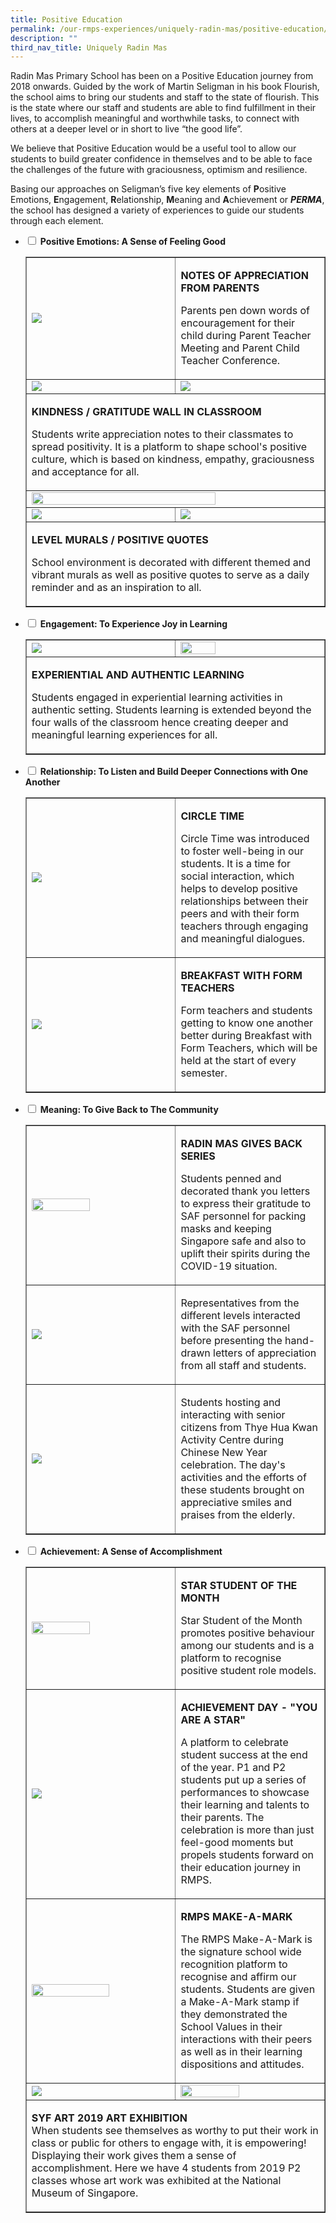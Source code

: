 ```yaml
---
title: Positive Education
permalink: /our-rmps-experiences/uniquely-radin-mas/positive-education/
description: ""
third_nav_title: Uniquely Radin Mas
---
```


<p>Radin Mas Primary School has been on a Positive Education journey from 2018 onwards. Guided by the work of Martin Seligman in his book Flourish, the school aims to bring our students and staff to the state of flourish. This is the state where our staff and students are able to find fulfillment in their lives, to accomplish meaningful and worthwhile tasks, to connect with others at a deeper level or in short to live &ldquo;the good life&rdquo;.</p>
<p>We believe that Positive Education would be a useful tool to allow our students to build greater confidence in themselves and to be able to face the challenges of the future with graciousness, optimism and resilience.</p>
<p>Basing our approaches on Seligman&rsquo;s five key elements of <strong>P</strong>ositive Emotions,&nbsp;<strong>E</strong>ngagement,&nbsp;<strong>R</strong>elationship,&nbsp;<strong>M</strong>eaning and&nbsp;<strong>A</strong>chievement or&nbsp;<strong><em>PERMA</em></strong>, the school has designed a variety of experiences to guide our students through each element.</p>
<ul class="jekyllcodex_accordion">
<li><input id="accordion1" type="checkbox" /> <label for="accordion1"><strong>Positive Emotions: A Sense of Feeling Good</strong></label>
<div>
<table style="border-collapse: collapse; width: 100%;" border="1">
<tbody>
<tr>
<td style="width: 50%;"><img src="/images/pe1.jpg"></td>
<td style="width: 50%;">
<p><strong>NOTES OF APPRECIATION FROM PARENTS</strong></p>
<p>Parents pen down words of encouragement for their child during Parent Teacher Meeting and Parent Child Teacher Conference.</p></td>
</tr>
<tr>
<td style="width: 50%;"><img src="/images/pe2.jpg"></td>
<td style="width: 50%;"><img src="/images/pe3.jpg"></td>
</tr>
<tr>
<td colspan = "2"><p><strong>KINDNESS / GRATITUDE WALL IN CLASSROOM</strong></p>
<p>Students write appreciation notes to their classmates to spread positivity. It is a platform to shape school's positive culture, which is based on kindness, empathy, graciousness and acceptance for all.</p></td>
</tr>
<tr>
<td colspan = "2"><img style="width: 80%;" src="/images/pe4.jpg"></td>
</tr>
<tr>
<td style="width: 50%;"><img src="/images/pe5.jpg"></td>
<td style="width: 50%;"><img src="/images/pe6.jpg"></td>
</tr>
<tr>
<td colspan = "2"><p><strong>LEVEL MURALS / POSITIVE QUOTES</strong></p>
<p>School environment is decorated with different themed and vibrant murals as well as positive quotes to serve as a daily reminder and as an inspiration to all.
</p></td>
</tr>
</tbody>
</table>
</div>
</li>
	
<li><input id="accordion2" type="checkbox" /> <label for="accordion2"><strong>Engagement: To Experience Joy in Learning</strong></label>
<div>
<table style="border-collapse: collapse; width: 100%;" border="1">
<tbody>
<tr>
<td style="width: 50%;"><img src="/images/pe7.jpg"></td>
<td style="width: 50%;"><img style="width: 50%;" src="/images/pe8.jpg"></td>
</tr>
<tr>
<td colspan = "2"><p><strong>EXPERIENTIAL AND AUTHENTIC LEARNING</strong></p>
<p>Students engaged in experiential learning activities in authentic setting. Students learning is extended beyond the four walls of the classroom hence creating deeper and meaningful learning experiences for all.</p></td>
</tr>
</tbody>
</table>
</div>
</li>
	
<li><input id="accordion3" type="checkbox" /> <label for="accordion3"><strong>Relationship: To Listen and Build Deeper Connections with One Another</strong></label>
<div>
<table style="border-collapse: collapse; width: 100%;" border="1">
<tbody>
<tr>
<td style="width: 50%;"><img src="/images/pe9.jpg"></td>
<td style="width: 50%;">
<p><strong>CIRCLE TIME</strong></p>
<p>Circle Time was introduced to foster well-being in our students. It is a time for social interaction, which helps to develop positive relationships between their peers and with their form teachers through engaging and meaningful dialogues.</p>
</td>
</tr>
<tr>
<td style="width: 50%;"><img src="/images/pe10.jpg"></td>
<td style="width: 50%;">
<p><strong>BREAKFAST WITH FORM TEACHERS</strong></p>
<p>Form teachers and students getting to know one another better during Breakfast with Form Teachers, which will be held at the start of every semester.</p>
</td>
</tr>
</tbody>
</table>
</div>
</li>
	
<li><input id="accordion4" type="checkbox" /> <label for="accordion4"><strong>Meaning: To Give Back to The Community</strong></label>
<div>
<table style="border-collapse: collapse; width: 100%;" border="1">
<tbody>
<tr>
<td style="width: 50%;"><img style="width: 65%;" src="/images/pe11.jpg"></td>
<td style="width: 50%;">
<p><strong>RADIN MAS GIVES BACK SERIES</strong></p>
<p>Students penned and decorated thank you letters to express their gratitude to SAF personnel for packing masks and keeping Singapore safe and also to uplift their spirits during the COVID-19 situation.</p>
</td>
</tr>
<tr>
<td style="width: 50%;"><img src="/images/pe12.jpg"></td>
<td style="width: 50%;">
<p>Representatives from the different levels interacted with the SAF personnel before presenting the hand-drawn letters of appreciation from all staff and students.</p>
</td>
</tr>
<tr>
<td style="width: 50%;"><img src="/images/pe13.jpg"></td>
<td style="width: 50%;">
<p>Students hosting and interacting with senior citizens from Thye Hua Kwan Activity Centre during Chinese New Year celebration. The day's activities and the efforts of these students brought on appreciative smiles and praises from the elderly.&nbsp;</p>
</td>
</tr>
</tbody>
</table>
</div>
</li>
	
<li><input id="accordion5" type="checkbox" /> <label for="accordion5"><strong>Achievement: A Sense of Accomplishment</strong></label>
<div>
<table style="border-collapse: collapse; width: 100%;" border="1">
<tbody>
<tr>
<td style="width: 50%;"><img style="width: 65%;" src="/images/pe14.jpg"></td>
<td style="width: 50%;">
<p><strong>STAR STUDENT OF THE MONTH</strong></p>
<p>Star Student of the Month promotes positive behaviour among our students and is a platform to recognise positive student role models.</p>
</td>
</tr>
<tr>
<td style="width: 50%;"><img src="/images/pe15.jpg"></td>
<td style="width: 50%;">
<p><strong>ACHIEVEMENT DAY - "YOU ARE A STAR"</strong></p>
<p>A platform to celebrate student success at the end of the year. P1 and P2 students put up a series of performances to showcase their learning and talents to their parents. The celebration is more than just feel-good moments but propels students forward on their education journey in RMPS.</p>
</td>
</tr>
<tr>
<td style="width: 50%;"><img style="width: 75%;" src="/images/pe16.jpg"></td>
<td style="width: 50%;">
<p><strong>RMPS MAKE-A-MARK<br /></strong></p>
<p>The RMPS Make-A-Mark is the signature school wide recognition platform to recognise and affirm our students. Students are given a Make-A-Mark stamp if they demonstrated the School Values in their interactions with their peers as well as in their learning dispositions and attitudes.</p>
</td>
</tr>
<tr>
<td style="width: 50%;"><img src="/images/pe17.jpg"></td>
<td style="width: 50%;"><img style="width: 65%;" src="/images/pe18.jpg"></td>
</tr>
<tr>
<td colspan = "2"><p><strong>SYF ART 2019 ART EXHIBITION </strong><br>When students see themselves as worthy to put their work in class or public for others to engage with, it is empowering! Displaying their work gives them a sense of accomplishment. Here we have 4 students from 2019 P2 classes whose art work was exhibited at the National Museum of Singapore.</p></td>
</tr>
</tbody>
</table>
</div>
</li>
</ul>